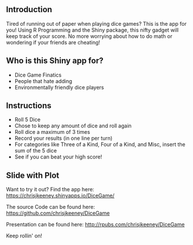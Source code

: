 ## Introduction

Tired of running out of paper when playing dice games? This is the app for you! Using R Programming 
and the Shiny package, this nifty gadget will keep track of your score. No more worrying about how to 
do math or wondering if your friends are cheating!





## Who is this Shiny app for?
- Dice Game Finatics
- People that hate adding
- Environmentally friendly dice players

## Instructions

- Roll 5 Dice
- Chose to keep any amount of dice and roll again
- Roll dice a maximum of 3 times
- Record your results (in one line per turn)
- For categories like Three of a Kind, Four of a Kind, and 
  Misc, insert the sum of the 5 dice
- See if you can beat your high score!



## Slide with Plot

Want to try it out? Find the app here: 
https://chrisjkeeney.shinyapps.io/DiceGame/

The source Code can be found here:
https://github.com/chrisjkeeney/DiceGame

Presentation can be found here: 
http://rpubs.com/chrisjkeeney/DiceGame

Keep rollin' on!

